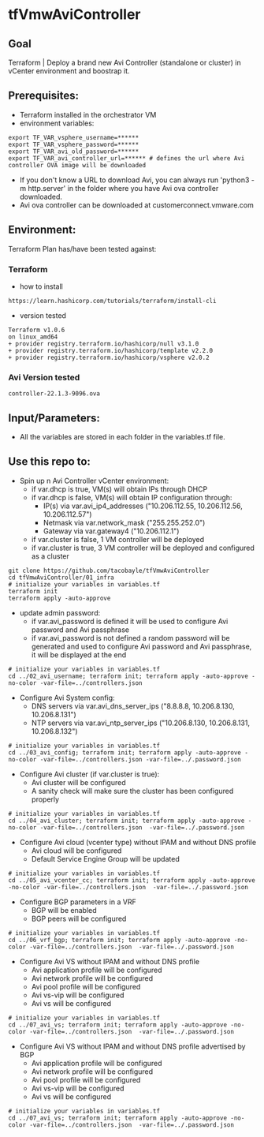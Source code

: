 # tfVmwAviController

## Goal
Terraform | Deploy a brand new Avi Controller (standalone or cluster) in vCenter environment and boostrap it.

## Prerequisites:
- Terraform installed in the orchestrator VM
- environment variables:
```
export TF_VAR_vsphere_username=******
export TF_VAR_vsphere_password=******
export TF_VAR_avi_old_password=******
export TF_VAR_avi_controller_url=****** # defines the url where Avi controller OVA image will be downloaded
```
- If you don't know a URL to download Avi, you can always run 'python3 -m http.server' in the folder where you have Avi ova controller downloaded.
- Avi ova controller can be downloaded at customerconnect.vmware.com


## Environment:

Terraform Plan has/have been tested against:

### Terraform

- how to install
```
https://learn.hashicorp.com/tutorials/terraform/install-cli
```

- version tested
```shell
Terraform v1.0.6
on linux_amd64
+ provider registry.terraform.io/hashicorp/null v3.1.0
+ provider registry.terraform.io/hashicorp/template v2.2.0
+ provider registry.terraform.io/hashicorp/vsphere v2.0.2
```

### Avi Version tested

```
controller-22.1.3-9096.ova
```

## Input/Parameters:
- All the variables are stored in each folder in the variables.tf file.

## Use this repo to:
- Spin up n Avi Controller vCenter environment:
  - if var.dhcp is true, VM(s) will obtain IPs through DHCP
  - if var.dhcp is false, VM(s) will obtain IP configuration through:
    - IP(s) via var.avi_ip4_addresses ("10.206.112.55, 10.206.112.56, 10.206.112.57")
    - Netmask via var.network_mask ("255.255.252.0")
    - Gateway via var.gateway4 ("10.206.112.1") 
  - if var.cluster is false, 1 VM controller will be deployed
  - if var.cluster is true, 3 VM controller will be deployed and configured as a cluster
```shell
git clone https://github.com/tacobayle/tfVmwAviController
cd tfVmwAviController/01_infra
# initialize your variables in variables.tf
terraform init
terraform apply -auto-approve
```
- update admin password:
  - if var.avi_password is defined it will be used to configure Avi password and Avi passphrase
  - if var.avi_password is not defined a random password will be generated and used to configure Avi password and Avi passphrase, it will be displayed at the end
```shell
# initialize your variables in variables.tf
cd ../02_avi_username; terraform init; terraform apply -auto-approve -no-color -var-file=../controllers.json
```  
- Configure Avi System config:
  - DNS servers via var.avi_dns_server_ips ("8.8.8.8, 10.206.8.130, 10.206.8.131")
  - NTP servers via var.avi_ntp_server_ips ("10.206.8.130, 10.206.8.131, 10.206.8.132")
```shell  
# initialize your variables in variables.tf
cd ../03_avi_config; terraform init; terraform apply -auto-approve -no-color -var-file=../controllers.json -var-file=../.password.json  
```
- Configure Avi cluster (if var.cluster is true):
  - Avi cluster will be configured
  - A sanity check will make sure the cluster has been configured properly  
```shell
# initialize your variables in variables.tf
cd ../04_avi_cluster; terraform init; terraform apply -auto-approve -no-color -var-file=../controllers.json  -var-file=../.password.json
```
- Configure Avi cloud  (vcenter type) without IPAM and without DNS profile
  - Avi cloud will be configured
  - Default Service Engine Group will be updated
```shell
# initialize your variables in variables.tf
cd ../05_avi_vcenter_cc; terraform init; terraform apply -auto-approve -no-color -var-file=../controllers.json  -var-file=../.password.json
```
- Configure BGP parameters in a VRF
  - BGP will be enabled
  - BGP peers will be configured
```shell
# initialize your variables in variables.tf
cd ../06_vrf_bgp; terraform init; terraform apply -auto-approve -no-color -var-file=../controllers.json  -var-file=../.password.json
```
- Configure Avi VS without IPAM and without DNS profile
  - Avi application profile will be configured
  - Avi network profile will be configured
  - Avi pool profile will be configured
  - Avi vs-vip will be configured
  - Avi vs will be configured
```shell
# initialize your variables in variables.tf
cd ../07_avi_vs; terraform init; terraform apply -auto-approve -no-color -var-file=../controllers.json  -var-file=../.password.json
```
- Configure Avi VS without IPAM and without DNS profile advertised by BGP
  - Avi application profile will be configured
  - Avi network profile will be configured
  - Avi pool profile will be configured
  - Avi vs-vip will be configured
  - Avi vs will be configured
```shell
# initialize your variables in variables.tf
cd ../07_avi_vs; terraform init; terraform apply -auto-approve -no-color -var-file=../controllers.json  -var-file=../.password.json
```